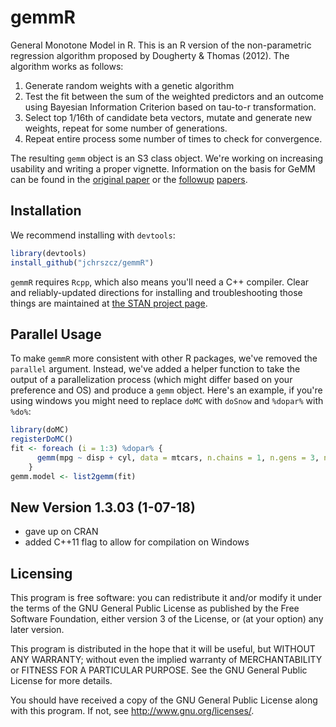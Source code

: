 gemmR
=====

General Monotone Model in R. This is an R version of the non-parametric regression algorithm proposed by Dougherty & Thomas (2012). The algorithm works as follows:

1. Generate random weights with a genetic algorithm
2. Test the fit between the sum of the weighted predictors and an outcome using Bayesian Information Criterion based on tau-to-r transformation.
3. Select top 1/16th of candidate beta vectors, mutate and generate new weights, repeat for some number of generations.
4. Repeat entire process some number of times to check for convergence.

The resulting `gemm` object is an S3 class object.
We're working on increasing usability and writing a proper vignette.
Information on the basis for GeMM can be found in the [original paper](http://www.bsos.umd.edu/psyc/dougherty/pdf%20articles/DoughertyThomas2012Rev.pdf) or the [followup](http://onlinelibrary.wiley.com/doi/10.1111/bmsp.12090/full) [papers](http://damlab.umd.edu/pdf%20articles/2015%20Sociological%20Methodology-2015-Dougherty-223-71.pdf).

Installation
-----

We recommend installing with `devtools`:


```r
library(devtools)
install_github("jchrszcz/gemmR")
```

`gemmR` requires `Rcpp`, which also means you'll need a C++ compiler. Clear and reliably-updated directions for installing and troubleshooting those things are maintained at [the STAN project page](https://github.com/stan-dev/rstan/wiki/RStan-Getting-Started#prerequisites).

Parallel Usage
------

To make `gemmR` more consistent with other R packages, we've removed the `parallel` argument.
Instead, we've added a helper function to take the output of a parallelization process (which might differ based on your preference and OS) and produce a `gemm` object.
Here's an example, if you're using windows you might need to replace `doMC` with `doSnow` and `%dopar%` with `%do%`:


```r
library(doMC)
registerDoMC()
fit <- foreach (i = 1:3) %dopar% {
      gemm(mpg ~ disp + cyl, data = mtcars, n.chains = 1, n.gens = 3, n.beta = 200)
    }
gemm.model <- list2gemm(fit)
```

New Version 1.3.03 (1-07-18)
------

* gave up on CRAN
* added C++11 flag to allow for compilation on Windows


Licensing
-----

This program is free software: you can redistribute it and/or modify it under the terms of the GNU General Public License as published by the Free Software Foundation, either version 3 of the License, or (at your option) any later version.

This program is distributed in the hope that it will be useful, but WITHOUT ANY WARRANTY; without even the implied warranty of MERCHANTABILITY or FITNESS FOR A PARTICULAR PURPOSE.  See the GNU General Public License for more details.

You should have received a copy of the GNU General Public License along with this program.  If not, see <http://www.gnu.org/licenses/>.
